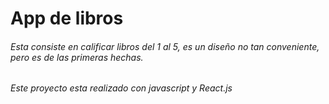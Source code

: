 # App de libros



###### Esta consiste en calificar libros del 1 al 5, es un diseño no tan conveniente, pero es de las primeras hechas.

*Este proyecto esta realizado con javascript y React.js*

